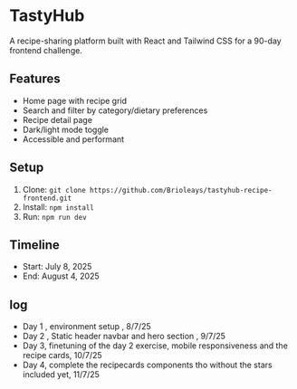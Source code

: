 # TastyHub

A recipe-sharing platform built with React and Tailwind CSS for a 90-day frontend challenge.

## Features
- Home page with recipe grid
- Search and filter by category/dietary preferences
- Recipe detail page
- Dark/light mode toggle
- Accessible and performant

## Setup
1. Clone: `git clone https://github.com/Brioleays/tastyhub-recipe-frontend.git`
2. Install: `npm install`
3. Run: `npm run dev`

## Timeline
- Start: July 8, 2025
- End: August 4, 2025

## log
- Day 1 , environment setup , 8/7/25
- Day 2 , Static header navbar and hero section , 9/7/25
- Day 3, finetuning of the day 2 exercise, mobile responsiveness and the recipe cards, 10/7/25
- Day 4, complete the recipecards components tho without the stars included yet, 11/7/25